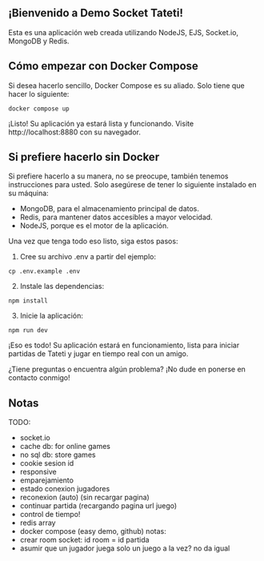 ## ¡Bienvenido a Demo Socket Tateti!

Esta es una aplicación web creada utilizando NodeJS, EJS, Socket.io, MongoDB y Redis.

## Cómo empezar con Docker Compose

Si desea hacerlo sencillo, Docker Compose es su aliado. Solo tiene que hacer lo siguiente:

```
docker compose up
```

¡Listo! Su aplicación ya estará lista y funcionando. Visite http://localhost:8880 con su navegador.

## Si prefiere hacerlo sin Docker

Si prefiere hacerlo a su manera, no se preocupe, también tenemos instrucciones para usted. Solo asegúrese de tener lo siguiente instalado en su máquina:

- MongoDB, para el almacenamiento principal de datos.
- Redis, para mantener datos accesibles a mayor velocidad.
- NodeJS, porque es el motor de la aplicación.

Una vez que tenga todo eso listo, siga estos pasos:

1. Cree su archivo .env a partir del ejemplo:

```
cp .env.example .env
```

2. Instale las dependencias:

```
npm install
```

3. Inicie la aplicación:

```
npm run dev
```

¡Eso es todo! Su aplicación estará en funcionamiento, lista para iniciar partidas de Tateti y jugar en tiempo real con un amigo.

¿Tiene preguntas o encuentra algún problema? ¡No dude en ponerse en contacto conmigo!

## Notas

TODO:
- socket.io
- cache db: for online games
- no sql db: store games
- cookie sesion id
- responsive
- emparejamiento
- estado conexion jugadores
- reconexion (auto) (sin recargar pagina)
- continuar partida (recargando pagina url juego)
- control de tiempo!
- redis array
- docker compose (easy demo, github)
notas:
- crear room socket: id room = id partida
- asumir que un jugador juega solo un juego a la vez? no da igual